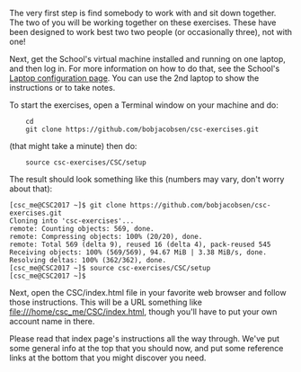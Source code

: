 The very first step is find somebody to work with and sit down together. The two of you will be working together on these exercises.  These have been designed to work best two two people (or occasionally three), not with one!

Next, get the School's virtual machine installed and running on one laptop, and then log in.  For more information on how to do that, see the School's [Laptop configuration page](https://indico.cern.ch/event/581756/page/9650-laptop-configuration). You can use the 2nd laptop to show the instructions or to take notes.

To start the exercises, open a Terminal window on your machine and do:
```
    cd
    git clone https://github.com/bobjacobsen/csc-exercises.git
```
(that might take a minute) then do:
```
    source csc-exercises/CSC/setup
```
The result should look something like this (numbers may vary, don't worry about that):
```
[csc_me@CSC2017 ~]$ git clone https://github.com/bobjacobsen/csc-exercises.git
Cloning into 'csc-exercises'...
remote: Counting objects: 569, done.
remote: Compressing objects: 100% (20/20), done.
remote: Total 569 (delta 9), reused 16 (delta 4), pack-reused 545
Receiving objects: 100% (569/569), 94.67 MiB | 3.38 MiB/s, done.
Resolving deltas: 100% (362/362), done.
[csc_me@CSC2017 ~]$ source csc-exercises/CSC/setup
[csc_me@CSC2017 ~]$ 
```

Next, open the CSC/index.html file in your favorite web browser and follow those instructions.
This will be a URL something like [file:///home/csc_me/CSC/index.html](file:///home/csc_me/CSC/index.html), though you'll have to put your own account name in there.

Please read that index page's instructions all the way through.  We've put some general info at the top that you should now, and put some reference links at the bottom that you might discover you need.
